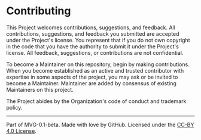 # Contributing

This Project welcomes contributions, suggestions, and feedback. All contributions, suggestions, and feedback you submitted are accepted under the Project's license. You represent that if you do not own copyright in the code that you have the authority to submit it under the Project's license. All feedback, suggestions, or contributions are not confidential.

To become a Maintainer on this repository, begin by making contributions. When you become established as an active and trusted contributor with expertise in some aspects of the project, you may ask or be invited to become a Maintainer. Maintainer are added by consensus of existing Maintainers on this project.

The Project abides by the Organization's code of conduct and trademark policy.

---
Part of MVG-0.1-beta.
Made with love by GitHub. Licensed under the [CC-BY 4.0 License](https://creativecommons.org/licenses/by-sa/4.0/).
